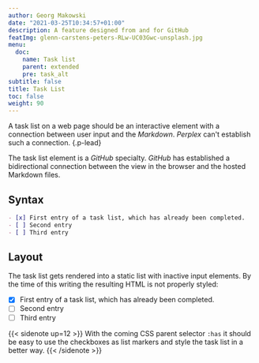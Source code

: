 ```yaml
---
author: Georg Makowski
date: "2021-03-25T10:34:57+01:00"
description: A feature designed from and for GitHub
featImg: glenn-carstens-peters-RLw-UC03Gwc-unsplash.jpg
menu:
  doc:
    name: Task list
    parent: extended
    pre: task_alt
subtitle: false
title: Task List
toc: false
weight: 90
---
```


A task list on a web page should be an interactive element with a connection between user input and the _Markdown_. _Perplex_ can't establish such a connection.
{.p-lead} <!--more-->

The task list element is a *GitHub* specialty. *GitHub* has established a bidirectional connection between the view in the browser and the hosted Markdown files.

## Syntax

```md
- [x] First entry of a task list, which has already been completed.
- [ ] Second entry
- [ ] Third entry
```

## Layout
The task list gets rendered into a static list with inactive input elements. By the time of this writing the resulting HTML is not properly styled:

- [x] First entry of a task list, which has already been completed.
- [ ]  Second entry
- [ ]  Third entry

{{< sidenote up=12 >}}
With the coming CSS parent selector `:has` it should be easy to use the checkboxes as list markers and style the task list in a better way. 
{{< /sidenote >}}
